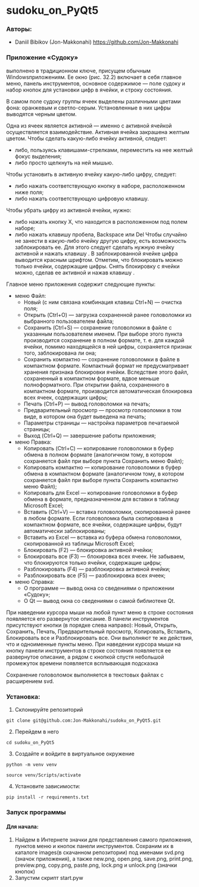 # sudoku_on_PyQt5

### Авторы:
- Daniil Bibikov (Jon-Makkonahi) https://github.com/Jon-Makkonahi

### Приложение «Судоку» 
выполнено в традиционном ключе, присущем обычным Windowsприложениям. 
Ее окно (рис. 32.2) включает в себя главное меню, панель инструментов, 
основное содержимое — поле судоку и набор кнопок для установки цифр в ячейки, и строку состояния.

В самом поле судоку группы ячеек выделены различными цветами фона: оранжевым
и светло-серым. Установленные в них цифры выводятся черным цветом.

Одна из ячеек является активной — именно с активной ячейкой осуществляется взаимодействие. 
Активная ячейка закрашена желтым цветом.
Чтобы сделать какую-либо ячейку активной, следует:

 * либо, пользуясь клавишами-стрелками, переместить на нее желтый фокус выделения;
 * либо просто щелкнуть на ней мышью.

Чтобы установить в активную ячейку какую-либо цифру, следует:

 * либо нажать соответствующую кнопку в наборе, расположенном ниже поля;
 * либо нажать соответствующую цифровую клавишу.

Чтобы убрать цифру из активной ячейки, нужно:
 * либо нажать кнопку Х, что находится в расположенном под полем наборе;
 * либо нажать клавишу пробела, Backspace или Del
Чтобы случайно не занести в какую-либо ячейку другую цифру, есть возможность заблокировать ее. 
Для этого следует сделать нужную ячейку активной и нажать клавишу <F2>.
В заблокированной ячейке цифра выводится красным шрифтом.
Отметим, что блокировать можно только ячейки, содержащие цифры.
Снять блокировку с ячейки можно, сделав ее активной и нажав клавишу <F4>. 
  
Главное меню приложения содержит следующие пункты:
* меню Файл:
  * Новый (с ним связана комбинация клавиш Ctrl+N) — очистка поля;
  * Открыть (Ctrl+O) — загрузка сохраненной ранее головоломки из выбранного
    пользователем файла;
  * Сохранить (Ctrl+S) — сохранение головоломки в файле с указанным пользователем именем. При выборе этого пункта производится сохранение в полном формате, т. е. для      каждой ячейки, помимо находящейся в ней цифры, сохраняется признак того, заблокирована ли она;
  * Сохранить компактно — сохранение головоломки в файле в компактном формате. Компактный формат не предусматривает хранения признака блокировки ячейки. Вследствие этого файл, сохраненный в компактном формате, вдвое меньше полноформатного. При открытии файла, сохраненного в компактном формате, производится автоматическая блокировка всех ячеек, содержащих цифры; 
  * Печать (Ctrl+P) — вывод головоломки на печать; 
  * Предварительный просмотр — просмотр головоломки в том виде, в котором она будет выведена на печать; 
  * Параметры страницы — настройка параметров печатаемой страницы; 
  * Выход  (Ctrl+Q) — завершение работы приложения; 
* меню Правка: 
  * Копировать (Ctrl+C) — копирование головоломки в буфер обмена в полном формате (аналогичном тому, в котором сохраняется файл при выборе пункта Сохранить меню Файл); 
  * Копировать компактно — копирование головоломки в буфер обмена в компактном формате (аналогичном тому, в котором сохраняется файл при выборе пункта Сохранить компактно меню Файл); 
  * Копировать для Excel — копирование головоломки в буфер обмена в формате, предназначенном для вставки в таблицу Microsoft Excel; 
  * Вставить (Ctrl+V) — вставка головоломки, скопированной ранее в любом формате. Если головоломка была скопирована в компактном формате, все ячейки, содержащие цифры, будут автоматически заблокированы; 
  * Вставить из Excel — вставка из буфера обмена головоломки, скопированной из таблицы Microsoft Excel; 
  * Блокировать (F2) — блокировка активной ячейки;
  * Блокировать все (F3) — блокировка всех ячеек. Не забываем, что блокируются
только ячейки, содержащие цифры;
  * Разблокировать (F4) — разблокировка активной ячейки;
  * Разблокировать все (F5) — разблокировка всех ячеек;
* меню Справка:
  * О программе — вывод окна со сведениями о приложении «Судоку»;
  * О Qt — вывод окна со сведениями о самой библиотеке Qt.

При наведении курсора мыши на любой пункт меню в строке состояния появляется его развернутое описание.
В панели инструментов присутствуют кнопки (в порядке слева направо): Новый, Открыть,
Сохранить, Печать, Предварительный просмотр, Копировать, Вставить, Блокировать
все и Разблокировать все. Они выполняют те же действия, что и одноименные пункты
меню. При наведении курсора мыши на кнопку панели инструментов в строке состояния
появляется ее развернутое описание, а рядом с кнопкой спустя небольшой промежуток
времени появляется всплывающая подсказка
 
Сохранение головоломок выполняется в текстовых файлах с расширением svd.

### Установка:
  
1. Склонируйте репозиторий
```
git clone git@github.com:Jon-Makkonahi/sudoku_on_PyQt5.git
```
2. Перейдем в него 
```
cd sudoku_on_PyQt5
```
3. Создайте и войдите в виртуальное окружение
```
python -m venv venv
```
```
source venv/Scripts/activate
```
4. Установите зависимости:
```
pip install -r requirements.txt
```
  
### Запуск программы

#### Для начала:

1. Найдем в Интернете значки для представления самого приложения, пунктов меню и кнопок
панели инструментов. Сохраним их в каталоге images(в скачанном репозитории) под именами svd.png (значок приложения), 
а также new.png, open.png, save.png, print.png, preview.png, copy.png, paste.png, lock.png и unlock.png (значки кнопок)
2. Запустим скрипт start.pyw
  
  
  
  
  
  
  
  
  
  
  
  
  
  
  
  
  
  
  
  
  
  
  
  
